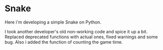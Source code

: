 # Snake

Here i'm developing a simple Snake on Python. 

I took another developer's old non-working code and spice it up a bit. Replaced deprecated functions with actual ones, fixed warnings and some bug. Also i added the function of counting the game time.
